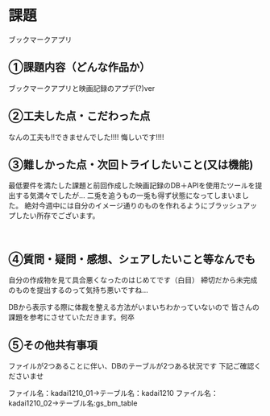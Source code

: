 # 課題　 
ブックマークアプリ
​
## ①課題内容（どんな作品か）
ブックマークアプリと映画記録のアプデ(?)ver
​
## ②工夫した点・こだわった点
なんの工夫も!!できませんでした!!!!
悔しいです!!!!
​
## ③難しかった点・次回トライしたいこと(又は機能)
最低要件を満たした課題と前回作成した映画記録のDB＋APIを使用たツールを提出する気満々でしたが…
二兎を追うもの一兎も得ず状態になってしまいました。
絶対今週中には自分のイメージ通りのものを作れるようにブラッシュアップしたい所存でございます。

​
## ④質問・疑問・感想、シェアしたいこと等なんでも
自分の作成物を見て具合悪くなったのはじめてです（白目）
締切だから未完成のものを提出するのって気持ち悪いですね…

DBから表示する際に体裁を整える方法がいまいちわかっていないので
皆さんの課題を参考にさせていただきます。何卒

## ⑤その他共有事項
ファイルが2つあることに伴い、DBのテーブルが2つある状況です
下記ご確認くださいませ

ファイル名：kadai1210_01→テーブル名：kadai1210
ファイル名：kadai1210_02→テーブル名:gs_bm_table
